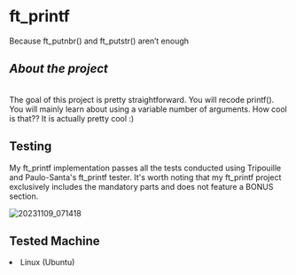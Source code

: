 <h1>ft_printf</h1>
<p>Because ft_putnbr() and ft_putstr() aren’t enough</p>
<h2><i>About the project</i></h2><br>
The goal of this project is pretty straightforward. You will recode printf().
You will mainly learn about using a variable number of arguments. How cool is that??
It is actually pretty cool :)</p>

<h2>Testing</h2>
<p>My ft_printf implementation passes all the tests conducted using Tripouille and Paulo-Santa's ft_printf tester. It's worth noting that my ft_printf project exclusively includes the mandatory parts and does not feature a BONUS section.</p>

![20231109_071418](https://github.com/highrulez/ft_printf/assets/42662415/00eb503a-654b-4821-b1f1-7cb3542bf8f8)


<h2>Tested Machine</h2>
<li>Linux (Ubuntu)</li>
